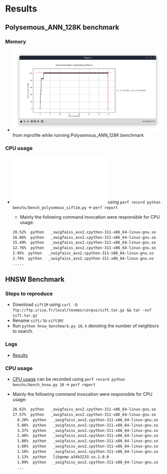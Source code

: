 # Results

## Polysemous_ANN_128K benchmark

### Memory

- ![memory consumption](results/memory_consumption.png) from mprofile while running Polysemous_ANN_128K benchmark

### CPU usage

- ![CPU usage](results/cpu_usage.txt) using `perf record python benchs/bench_polysemous_sift1m.py` -> `perf report`
  - Mainly the following command invocation were responsible for CPU usage:
  
  ```sh
  20.52%  python   _swigfaiss_avx2.cpython-311-x86_64-linux-gnu.so    [.] 0x00000000005ee040
  16.86%  python   _swigfaiss_avx2.cpython-311-x86_64-linux-gnu.so    [.] 0x00000000005ee06f
  15.49%  python   _swigfaiss_avx2.cpython-311-x86_64-linux-gnu.so    [.] 0x00000000005ee047
  12.76%  python   _swigfaiss_avx2.cpython-311-x86_64-linux-gnu.so    [.] 0x00000000005ee08d
  2.95%  python   _swigfaiss_avx2.cpython-311-x86_64-linux-gnu.so    [.] 0x00000000005ee0a4
  2.76%  python   _swigfaiss_avx2.cpython-311-x86_64-linux-gnu.so    [.] 0x00000000005ee09f
  .....
  ```

## HNSW Benchmark

### Steps to reproduce

- Download `sift1M` using `curl -O ftp://ftp.irisa.fr/local/texmex/corpus/sift.tar.gz && tar -xvf sift.tar.gz`
- Rename `sift/` to `sift1M/`
- Run `python hnsw_benchmark.py 10`, `k` denoting the number of neighbors to search.

### Logs

- [Results](./results/hnsw_benchmark_k10.txt)

### CPU usage

- [CPU usage](results/hnsw_benchmark_cpu_usage.txt) can be recorded using `perf record python benchs/bench_hnsw.py 10` -> `perf report`
- Mainly the following command invocation were responsible for CPU usage:
  
  ```sh
  26.62%  python   _swigfaiss_avx2.cpython-311-x86_64-linux-gnu.so    [.] 0x000000000070bcb1
  17.57%  python   _swigfaiss_avx2.cpython-311-x86_64-linux-gnu.so    [.] 0x00000000005e4820
    8.20%  python   _swigfaiss_avx2.cpython-311-x86_64-linux-gnu.so    [.] 0x000000000070bdda
    5.86%  python   _swigfaiss_avx2.cpython-311-x86_64-linux-gnu.so    [.] 0x000000000070bd28
    3.37%  python   _swigfaiss_avx2.cpython-311-x86_64-linux-gnu.so    [.] 0x000000000070bcd7
    2.40%  python   _swigfaiss_avx2.cpython-311-x86_64-linux-gnu.so    [.] 0x000000000070bd78
    1.86%  python   _swigfaiss_avx2.cpython-311-x86_64-linux-gnu.so    [.] 0x00000000005e4800
    1.68%  python   _swigfaiss_avx2.cpython-311-x86_64-linux-gnu.so    [.] 0x000000000070bcac
    1.18%  python   _swigfaiss_avx2.cpython-311-x86_64-linux-gnu.so    [.] 0x00000000005e47c4
    1.13%  python   libgomp-a34b3233.so.1.0.0                          [.] omp_set_lock
    1.09%  python   _swigfaiss_avx2.cpython-311-x86_64-linux-gnu.so    [.] 0x00000000005e4883
    ...
  ```
